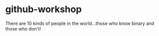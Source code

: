 # github-workshop  

There are 10 kinds of people in the world...those who know binary and those who don't! 
